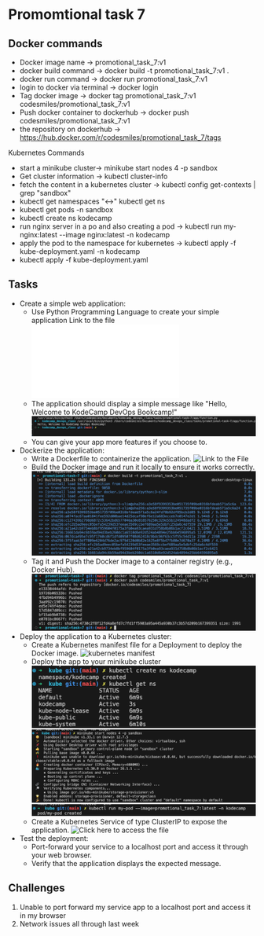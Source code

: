 # Promomtional task 7

## Docker commands

- Docker image name -> promotional_task_7:v1
- docker build command -> docker build -t promotional_task_7:v1 .
- docker run command -> docker run promotional_task_7:v1
- login to docker via terminal -> docker login
- Tag docker image -> docker tag promotional_task_7:v1 codesmiles/promotional_task_7:v1
- Push docker container to dockerhub -> docker push codesmiles/promotional_task_7:v1
- the repository on dockerhub -> <https://hub.docker.com/r/codesmiles/promotional_task_7/tags>

Kubernetes Commands

- start a minikube cluster-> minikube start nodes 4 -p sandbox
- Get cluster information -> kubectl cluster-info
- fetch the content in a kubernetes cluster -> kubectl config get-contexts | grep "sandbox"
- kubectl get namespaces "<->" kubectl get ns
- kubectl get pods -n sandbox
- kubectl create ns kodecamp
- run nginx server in a po and also creating a pod -> kubectl run my-nginx:latest --image nginx:latest -n kodecamp
- apply the pod to the namespace for kubernetes -> kubectl apply -f kube-deployment.yaml -n kodecamp
- kubectl apply -f kube-deployment.yaml  

## Tasks

- Create a simple web application:
  - Use Python Programming Language to create your simple application
  Link to the file ![Click here](/tasks/promotional-task-7/app/function.py)
  - The application should display a simple message like "Hello, Welcome to KodeCamp DevOps Bookcamp!"
    ![Python script](/tasks/promotional-task-7/assets/run-python-file.png)
  - You can give your app more features if you choose to.
- Dockerize the application:
  - Write a Dockerfile to containerize the application.
  ![Link to the File](/tasks/promotional-task-7/Dockerfile)
  - Build the Docker image and run it locally to ensure it works correctly.
  ![docker build](/tasks/promotional-task-7/assets/Screenshot%202024-08-05%20at%2016.19.42.png)
  - Tag it and Push the Docker image to a container registry (e.g., Docker Hub).
  ![Push image to container registry](/tasks/promotional-task-7/assets/Screenshot%202024-08-05%20at%2016.24.15.png)
- Deploy the application to a Kubernetes cluster:
  - Create a Kubernetes manifest file for a Deployment to deploy the Docker image.
  ![kubernetes manifest](/tasks/promotional-task-7/kube/kube-deployment.yaml)
  - Deploy the app to your minikube cluster
  ![](/tasks/promotional-task-7/assets/create-namespace.png)![](/tasks/promotional-task-7/assets/start-kubernetes-node.png)![](/tasks/promotional-task-7/assets/create-pod.png)
  - Create a Kubernetes Service of type ClusterIP to expose the application.
  ![Click here to access the file](/tasks/promotional-task-7/kube/kube-service.yaml)
- Test the deployment:
  - Port-forward your service to a localhost port and access it through your web browser.
  - Verify that the application displays the expected message.

## Challenges

1. Unable to port forward my service app to a localhost port and access it in my browser
2. Network issues all through last week
